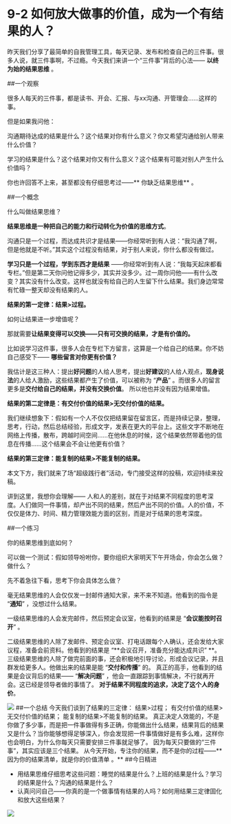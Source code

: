 # 9-2 如何放大做事的价值，成为一个有结果的人？

昨天我们分享了最简单的自我管理工具，每天记录、发布和检查自己的三件事。很多人说，就三件事啊，不过瘾。今天我们来讲一个“三件事”背后的心法—— **以终为始的结果思维** 。

##一个观察

很多人每天的三件事，都是读书、开会、汇报、与xx沟通、开管理会……这样的事。

但是如果我问他：

沟通期待达成的结果是什么？这个结果对你有什么意义？你又希望沟通给别人带来什么价值？

学习的结果是什么？这个结果对你又有什么意义？这个结果有可能对别人产生什么价值吗？

你也许回答不上来，甚至都没有仔细思考过——** 你缺乏结果思维** 。

##一个概念

什么叫做结果思维？

**结果思维是一种把自己的能力和行动转化为价值的思维方式**。

沟通只是一个过程，而达成共识才是结果——你经常听到有人说：“我沟通了啊，但是他就是不听。”其实这个过程没有结果，对于别人来说，你什么都没有做过。

**学习只是一个过程，学到东西才是结果** ——你经常听到有人说：“我每天起床都看专栏。”但是第二天你问他记得多少，其实并没多少。过一周你问他——有什么改变？其实没有什么改变。这样也就没有给自己的人生留下什么结果。我们身边常常有忙碌一整天却没有结果的人。

**结果的第一定律：结果>过程。**

如何让结果进一步增值呢？

那就需要**让结果变得可以交换——只有可交换的结果，才是有价值的。**

比如说学习这件事，很多人会在专栏下方留言，这算是一个给自己的结果。你不妨自己感受下—— **哪些留言对你更有价值？**

我估计是这三种人：提出**好问题**的人给人思考，提出**好建议**的人给人观点，**现身说法**的人给人激励，这些结果都产生了价值，可以被称为 “**产品**” 。而很多人的留言更多是**交付给自己的结果，并没有交换价值**。 所以他也并没有因为结果增值。

**结果的第二定律是：有交付价值的结果>无交付价值的结果。**

我们继续想象下：假如有一个人不仅仅把结果留在留言区，而是持续记录，整理，思考，行动，然后总结经验，形成文字，发表在更大的平台上。这些文字不断地在网络上传播，散布，跨越时间空间……在他休息的时候，这个结果依然带着他的信息在传播……这个结果会不会让他更有价值？

**结果的第三定律：能复制的结果>不能复制的结果。**

本文下方，我们就来了场“超级践行者”活动，专门接受这样的投稿，欢迎持续来投稿。

讲到这里，我想你会理解—— 人和人的差别，就在于对结果不同程度的思考深度。人们做同一件事情，却产出不同的结果，然后产出不同的价值。人的价值，不仅仅是体力、时间、精力管理效能方面的区别，而是对于结果的思考深度。

##一个练习

你的结果思维到底如何？

可以做一个测试：假如领导吩咐你，要你组织大家明天下午开场会，你会怎么做？做什么？

先不着急往下看，思考下你会具体怎么做？

毫无结果思维的人会仅仅发一封邮件通知大家，来不来不知道。他看到的指令是 “**通知**” ，没想过什么结果。

一级结果思维的人会发完邮件，然后预定会议室，他看到的结果是 “**会议能按时召开**” 。

二级结果思维的人除了发邮件、预定会议室、打电话跟每个人确认，还会发给大家议程，准备会前资料。他看到的结果是 “**会议召开，准备充分能达成共识” **。
三级结果思维的人除了做完前面的事，还会积极地引导讨论，形成会议记录，并且群发给更多人。他做出来的结果是能 “**交付和传播**” 的。
真正的高手，他看到的结果是会议背后的结果—— “**解决问题**” ，他会一直跟踪到事情解决，不行就再开会。这已经是领导者做的事情了。
**对于结果不同程度的追求，决定了这个人的身价**。

![](./_image/img_1491.jpg)
##一个总结
今天我们谈到了结果的三定律：
结果>过程；
有交付价值的结果>无交付价值的结果；
能复制的结果>不能复制的结果。 
真正决定人效能的，不是你做了多少事，而是把一件事做得有多正确，你能做出什么结果，结果背后的结果又是什么？当你能够想得足够深入，你会发现把一件事情做好是有多么难，这样你也会明白，为什么你每天只需要安排三件事就足够了。
因为每天只要做的“三件事”，其实应该是三个结果。
从今天开始，专注你的结果，而不是你的过程——** 因为你的结果清单，就是你的价值清单 。**
##今日精进
- 用结果思维仔细思考这些问题：睡觉的结果是什么？上班的结果是什么？学习的结果是什么？沟通的结果是什么？
- 认真问问自己——你真的是一个做事情有结果的人吗？如何用结果三定律固化和放大这些结果？

![](./_image/img_1492.jpg)
